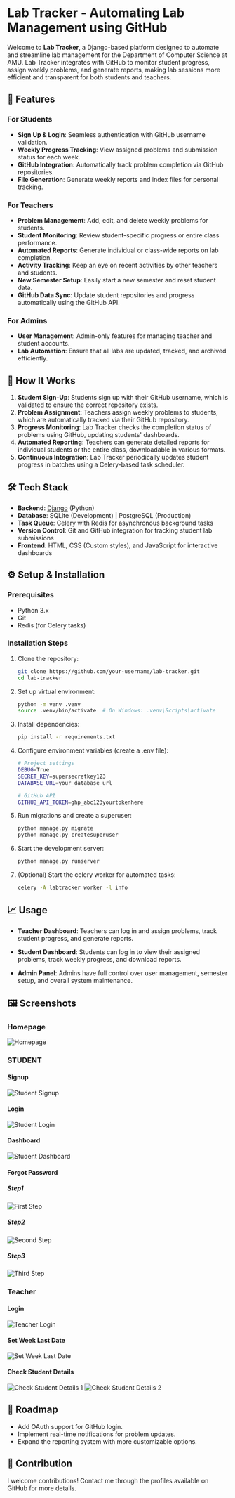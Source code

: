# Lab Tracker - Automating Lab Management using GitHub

Welcome to **Lab Tracker**, a Django-based platform designed to automate and streamline lab management for the Department of Computer Science at AMU. Lab Tracker integrates with GitHub to monitor student progress, assign weekly problems, and generate reports, making lab sessions more efficient and transparent for both students and teachers.

## 🚀 Features

### For Students
- **Sign Up & Login**: Seamless authentication with GitHub username validation.
- **Weekly Progress Tracking**: View assigned problems and submission status for each week.
- **GitHub Integration**: Automatically track problem completion via GitHub repositories.
- **File Generation**: Generate weekly reports and index files for personal tracking.

### For Teachers
- **Problem Management**: Add, edit, and delete weekly problems for students.
- **Student Monitoring**: Review student-specific progress or entire class performance.
- **Automated Reports**: Generate individual or class-wide reports on lab completion.
- **Activity Tracking**: Keep an eye on recent activities by other teachers and students.
- **New Semester Setup**: Easily start a new semester and reset student data.
- **GitHub Data Sync**: Update student repositories and progress automatically using the GitHub API.

### For Admins
- **User Management**: Admin-only features for managing teacher and student accounts.
- **Lab Automation**: Ensure that all labs are updated, tracked, and archived efficiently.

## 🎯 How It Works

1. **Student Sign-Up**: Students sign up with their GitHub username, which is validated to ensure the correct repository exists.
2. **Problem Assignment**: Teachers assign weekly problems to students, which are automatically tracked via their GitHub repository.
3. **Progress Monitoring**: Lab Tracker checks the completion status of problems using GitHub, updating students' dashboards.
4. **Automated Reporting**: Teachers can generate detailed reports for individual students or the entire class, downloadable in various formats.
5. **Continuous Integration**: Lab Tracker periodically updates student progress in batches using a Celery-based task scheduler.

## 🛠️ Tech Stack

- **Backend**: [Django](https://www.djangoproject.com/) (Python)
- **Database**: SQLite (Development) | PostgreSQL (Production)
- **Task Queue**: Celery with Redis for asynchronous background tasks
- **Version Control**: Git and GitHub integration for tracking student lab submissions
- **Frontend**: HTML, CSS (Custom styles), and JavaScript for interactive dashboards

## ⚙️ Setup & Installation

### Prerequisites
- Python 3.x
- Git
- Redis (for Celery tasks)

### Installation Steps

1. Clone the repository:
   ```bash
   git clone https://github.com/your-username/lab-tracker.git
   cd lab-tracker

2. Set up virtual environment:
   ```bash
   python -m venv .venv
   source .venv/bin/activate  # On Windows: .venv\Scripts\activate

3. Install dependencies:
   ```bash
   pip install -r requirements.txt

4. Configure environment variables (create a .env file):
   ```bash
   # Project settings
   DEBUG=True
   SECRET_KEY=supersecretkey123
   DATABASE_URL=your_database_url
   
   # GitHub API
   GITHUB_API_TOKEN=ghp_abc123yourtokenhere
   
5. Run migrations and create a superuser:
   ```bash
   python manage.py migrate
   python manage.py createsuperuser

6. Start the development server:
   ```bash
   python manage.py runserver

7. (Optional) Start the celery worker for automated tasks:
   ```bash
   celery -A labtracker worker -l info


## 📈 Usage

- **Teacher Dashboard**: Teachers can log in and assign problems, track student progress, and generate reports.
  
- **Student Dashboard**: Students can log in to view their assigned problems, track weekly progress, and download reports.
  
- **Admin Panel**: Admins have full control over user management, semester setup, and overall system maintenance.

## 🖼️ Screenshots

### Homepage
![Homepage](static/images/homepage.jpeg)

### STUDENT
#### Signup
![Student Signup](static/images/student_signup.jpeg)

#### Login
![Student Login](static/images/student_login.jpeg)

#### Dashboard
![Student Dashboard](static/images/student_dashboard.png)

#### Forgot Password

##### Step1
![First Step](static/images/reset_password_step_1.png)

##### Step2
![Second Step](static/images/reset_password_step_2.png)

##### Step3
![Third Step](static/images/reset_password_step_3.png)

### Teacher

#### Login
![Teacher Login](static/images/teacher_login.jpeg)

#### Set Week Last Date
![Set Week Last Date](static/images/set_last_date.png)

#### Check Student Details
![Check Student Details 1](static/images/check_student_details_1.png)
![Check Student Details 2](static/images/check_student_details_2.png)

## 🎯 Roadmap

- Add OAuth support for GitHub login.
- Implement real-time notifications for problem updates.
- Expand the reporting system with more customizable options.

## 🤝 Contribution

I welcome contributions! Contact me through the profiles available on GitHub for more details.
